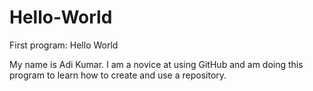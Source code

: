 # Hello-World
First program: Hello World

My name is Adi Kumar. I am a novice at using GitHub and am doing this program to learn how to create and use a repository.
